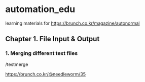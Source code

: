 # automation_edu
learning materials for https://brunch.co.kr/magazine/autonormal

## Chapter 1. File Input & Output

### 1. Merging different text files
 /testmerge

https://brunch.co.kr/@needleworm/35
